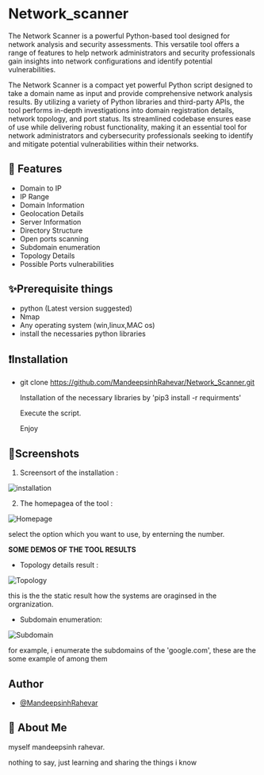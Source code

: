 
# Network_scanner


The Network Scanner is a powerful Python-based tool designed for network analysis and security assessments. This versatile tool offers a range of features to help network administrators and security professionals gain insights into network configurations and identify potential vulnerabilities.

The Network Scanner is a compact yet powerful Python script designed to take a domain name as input and provide comprehensive network analysis results. By utilizing a variety of Python libraries and third-party APIs, the tool performs in-depth investigations into domain registration details, network topology, and port status. Its streamlined codebase ensures ease of use while delivering robust functionality, making it an essential tool for network administrators and cybersecurity professionals seeking to identify and mitigate potential vulnerabilities within their networks.


## 🚩 Features

- Domain to IP
- IP Range
- Domain Information
- Geolocation Details
- Server Information
- Directory Structure
- Open ports scanning 
- Subdomain enumeration
- Topology Details
- Possible Ports vulnerabilities



## ✨Prerequisite things

- python (Latest version suggested)
- Nmap
- Any operating system (win,linux,MAC os)
- install the necessaries python libraries

## ❗Installation

- git clone https://github.com/MandeepsinhRahevar/Network_Scanner.git

  Installation of the necessary libraries by 'pip3 install -r requirments'
 
  Execute the script.

  Enjoy


## 🚫Screenshots

1) Screensort of the installation :

![installation](https://github.com/user-attachments/assets/b355489c-919e-4356-9335-2c47372d9559)

2) The homepagea of the tool : 

![Homepage](https://github.com/user-attachments/assets/eb06b9b9-a2d7-44f7-bbe8-02168dc71f70)

select the option which you want to use, by enterning the number.

**SOME DEMOS OF THE TOOL RESULTS**

- Topology details result :

![Topology](https://github.com/user-attachments/assets/7f923119-0e1b-4c3c-b27a-3dd529a40a43)

  this is the the static result how the systems are oraginsed in the orgranization.

- Subdomain enumeration:

![Subdomain](https://github.com/user-attachments/assets/c88e202a-d7c6-4a32-aec4-820bfcf46d7b)

  for example, i enumerate the subdomains of the 'google.com', these are the some example of among them

  
## Author

- [@MandeepsinhRahevar](https://https://github.com/MandeepsinhRahevar)


## 🚀 About Me
myself mandeepsinh rahevar. 

nothing to say, just learning and sharing the things i know

